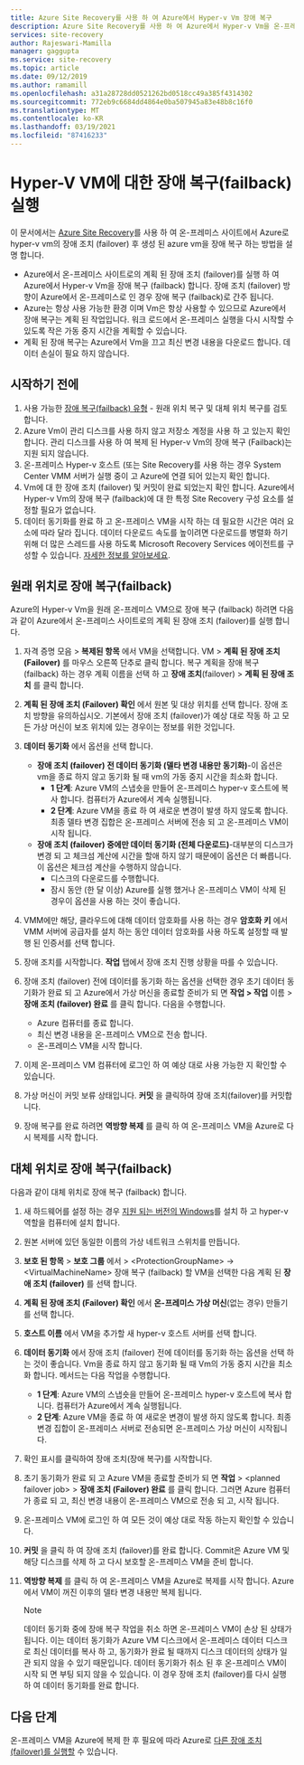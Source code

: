 ```yaml
---
title: Azure Site Recovery를 사용 하 여 Azure에서 Hyper-v Vm 장애 복구
description: Azure Site Recovery를 사용 하 여 Azure에서 Hyper-v Vm을 온-프레미스 사이트로 장애 복구 하는 방법입니다.
services: site-recovery
author: Rajeswari-Mamilla
manager: gaggupta
ms.service: site-recovery
ms.topic: article
ms.date: 09/12/2019
ms.author: ramamill
ms.openlocfilehash: a31a28728dd0521262bd0518cc49a385f4314302
ms.sourcegitcommit: 772eb9c6684dd4864e0ba507945a83e48b8c16f0
ms.translationtype: MT
ms.contentlocale: ko-KR
ms.lasthandoff: 03/19/2021
ms.locfileid: "87416233"
---
```

# <a name="run-a-failback-for-hyper-v-vms"></a>Hyper-V VM에 대한 장애 복구(failback) 실행

이 문서에서는 [Azure Site Recovery](site-recovery-overview.md)를 사용 하 여 온-프레미스 사이트에서 Azure로 hyper-v vm의 장애 조치 (failover) 후 생성 된 azure vm을 장애 복구 하는 방법을 설명 합니다.

- Azure에서 온-프레미스 사이트로의 계획 된 장애 조치 (failover)를 실행 하 여 Azure에서 Hyper-v Vm을 장애 복구 (failback) 합니다. 장애 조치 (failover) 방향이 Azure에서 온-프레미스로 인 경우 장애 복구 (failback)로 간주 됩니다.
- Azure는 항상 사용 가능한 환경 이며 Vm은 항상 사용할 수 있으므로 Azure에서 장애 복구는 계획 된 작업입니다. 워크 로드에서 온-프레미스 실행을 다시 시작할 수 있도록 작은 가동 중지 시간을 계획할 수 있습니다. 
- 계획 된 장애 복구는 Azure에서 Vm을 끄고 최신 변경 내용을 다운로드 합니다. 데이터 손실이 필요 하지 않습니다.

## <a name="before-you-start"></a>시작하기 전에

1. 사용 가능한 [장애 복구(failback) 유형](failover-failback-overview.md#hyper-v-reprotectionfailback) - 원래 위치 복구 및 대체 위치 복구를 검토합니다.
2. Azure Vm이 관리 디스크를 사용 하지 않고 저장소 계정을 사용 하 고 있는지 확인 합니다. 관리 디스크를 사용 하 여 복제 된 Hyper-v Vm의 장애 복구 (Failback)는 지원 되지 않습니다.
3. 온-프레미스 Hyper-v 호스트 (또는 Site Recovery를 사용 하는 경우 System Center VMM 서버가 실행 중이 고 Azure에 연결 되어 있는지 확인 합니다. 
4. Vm에 대 한 장애 조치 (failover) 및 커밋이 완료 되었는지 확인 합니다. Azure에서 Hyper-v Vm의 장애 복구 (failback)에 대 한 특정 Site Recovery 구성 요소를 설정할 필요가 없습니다.
5. 데이터 동기화를 완료 하 고 온-프레미스 VM을 시작 하는 데 필요한 시간은 여러 요소에 따라 달라 집니다. 데이터 다운로드 속도를 높이려면 다운로드를 병렬화 하기 위해 더 많은 스레드를 사용 하도록 Microsoft Recovery Services 에이전트를 구성할 수 있습니다. [자세한 정보를 알아보세요](https://support.microsoft.com/help/3056159/how-to-manage-on-premises-to-azure-protection-network-bandwidth-usage).


## <a name="fail-back-to-the-original-location"></a>원래 위치로 장애 복구(failback)

Azure의 Hyper-v Vm을 원래 온-프레미스 VM으로 장애 복구 (failback) 하려면 다음과 같이 Azure에서 온-프레미스 사이트로의 계획 된 장애 조치 (failover)를 실행 합니다.

1. 자격 증명 모음 > **복제된 항목** 에서 VM을 선택합니다. VM > **계획 된 장애 조치 (Failover)** 를 마우스 오른쪽 단추로 클릭 합니다. 복구 계획을 장애 복구 (failback) 하는 경우 계획 이름을 선택 하 고 **장애 조치**(failover)  >  **계획 된 장애 조치** 를 클릭 합니다.
2. **계획 된 장애 조치 (Failover) 확인** 에서 원본 및 대상 위치를 선택 합니다. 장애 조치 방향을 유의하십시오. 기본에서 장애 조치 (failover)가 예상 대로 작동 하 고 모든 가상 머신이 보조 위치에 있는 경우이는 정보를 위한 것입니다.
3. **데이터 동기화** 에서 옵션을 선택 합니다.
    - **장애 조치 (failover) 전 데이터 동기화 (델타 변경 내용만 동기화)**-이 옵션은 vm을 종료 하지 않고 동기화 될 때 vm의 가동 중지 시간을 최소화 합니다.
        - **1 단계**: Azure VM의 스냅숏을 만들어 온-프레미스 hyper-v 호스트에 복사 합니다. 컴퓨터가 Azure에서 계속 실행됩니다.
        - **2 단계**: Azure VM을 종료 하 여 새로운 변경이 발생 하지 않도록 합니다. 최종 델타 변경 집합은 온-프레미스 서버에 전송 되 고 온-프레미스 VM이 시작 됩니다.
    - **장애 조치 (failover) 중에만 데이터 동기화 (전체 다운로드)**-대부분의 디스크가 변경 되 고 체크섬 계산에 시간을 할애 하지 않기 때문에이 옵션은 더 빠릅니다. 이 옵션은 체크섬 계산을 수행하지 않습니다.
        - 디스크의 다운로드를 수행합니다. 
        - 잠시 동안 (한 달 이상) Azure를 실행 했거나 온-프레미스 VM이 삭제 된 경우이 옵션을 사용 하는 것이 좋습니다.

4. VMM에만 해당, 클라우드에 대해 데이터 암호화를 사용 하는 경우 **암호화 키** 에서 VMM 서버에 공급자를 설치 하는 동안 데이터 암호화를 사용 하도록 설정할 때 발행 된 인증서를 선택 합니다.
5. 장애 조치를 시작합니다. **작업** 탭에서 장애 조치 진행 상황을 따를 수 있습니다.
6. 장애 조치 (failover) 전에 데이터를 동기화 하는 옵션을 선택한 경우 초기 데이터 동기화가 완료 되 고 Azure에서 가상 머신을 종료할 준비가 되 면 **작업 > 작업** 이름 > **장애 조치 (failover) 완료** 를 클릭 합니다. 다음을 수행합니다.
    - Azure 컴퓨터를 종료 합니다.
    - 최신 변경 내용을 온-프레미스 VM으로 전송 합니다.
    - 온-프레미스 VM을 시작 합니다.
7. 이제 온-프레미스 VM 컴퓨터에 로그인 하 여 예상 대로 사용 가능한 지 확인할 수 있습니다.
8. 가상 머신이 커밋 보류 상태입니다. **커밋** 을 클릭하여 장애 조치(failover)를 커밋합니다.
9. 장애 복구를 완료 하려면 **역방향 복제** 를 클릭 하 여 온-프레미스 VM을 Azure로 다시 복제를 시작 합니다.



## <a name="fail-back-to-an-alternate-location"></a>대체 위치로 장애 복구(failback) 

다음과 같이 대체 위치로 장애 복구 (failback) 합니다.

1. 새 하드웨어를 설정 하는 경우 [지원 되는 버전의 Windows](hyper-v-azure-support-matrix.md#replicated-vms)를 설치 하 고 hyper-v 역할을 컴퓨터에 설치 합니다.
2. 원본 서버에 있던 동일한 이름의 가상 네트워크 스위치를 만듭니다.
3. **보호 된 항목**  >  **보호 그룹** 에서  >  \<ProtectionGroupName>  ->  \<VirtualMachineName> 장애 복구 (failback) 할 VM을 선택한 다음 계획 된 **장애 조치 (failover)** 를 선택 합니다.
4. **계획 된 장애 조치 (Failover) 확인** 에서 **온-프레미스 가상 머신**(없는 경우) 만들기를 선택 합니다.
5. **호스트 이름** 에서 VM을 추가할 새 hyper-v 호스트 서버를 선택 합니다.
6. **데이터 동기화** 에서 장애 조치 (failover) 전에 데이터를 동기화 하는 옵션을 선택 하는 것이 좋습니다. Vm을 종료 하지 않고 동기화 될 때 Vm의 가동 중지 시간을 최소화 합니다. 메서드는 다음 작업을 수행합니다.
    - **1 단계**: Azure VM의 스냅숏을 만들어 온-프레미스 hyper-v 호스트에 복사 합니다. 컴퓨터가 Azure에서 계속 실행됩니다.
    - **2 단계**: Azure VM을 종료 하 여 새로운 변경이 발생 하지 않도록 합니다. 최종 변경 집합이 온-프레미스 서버로 전송되면 온-프레미스 가상 머신이 시작됩니다.
    
7. 확인 표시를 클릭하여 장애 조치(장애 복구)를 시작합니다.
8. 초기 동기화가 완료 되 고 Azure VM을 종료할 준비가 되 면 **작업**  >  \<planned failover job>  >  **장애 조치 (Failover) 완료** 를 클릭 합니다. 그러면 Azure 컴퓨터가 종료 되 고, 최신 변경 내용이 온-프레미스 VM으로 전송 되 고, 시작 됩니다.
9. 온-프레미스 VM에 로그인 하 여 모든 것이 예상 대로 작동 하는지 확인할 수 있습니다.
10. **커밋** 을 클릭 하 여 장애 조치 (failover)를 완료 합니다. Commit은 Azure VM 및 해당 디스크를 삭제 하 고 다시 보호할 온-프레미스 VM을 준비 합니다.
10. **역방향 복제** 를 클릭 하 여 온-프레미스 VM을 Azure로 복제를 시작 합니다. Azure에서 VM이 꺼진 이후의 델타 변경 내용만 복제 됩니다.

    > [!NOTE]
    > 데이터 동기화 중에 장애 복구 작업을 취소 하면 온-프레미스 VM이 손상 된 상태가 됩니다. 이는 데이터 동기화가 Azure VM 디스크에서 온-프레미스 데이터 디스크로 최신 데이터를 복사 하 고, 동기화가 완료 될 때까지 디스크 데이터의 상태가 일관 되지 않을 수 있기 때문입니다. 데이터 동기화가 취소 된 후 온-프레미스 VM이 시작 되 면 부팅 되지 않을 수 있습니다. 이 경우 장애 조치 (failover)를 다시 실행 하 여 데이터 동기화를 완료 합니다.


## <a name="next-steps"></a>다음 단계
온-프레미스 VM을 Azure에 복제 한 후 필요에 따라 Azure로 [다른 장애 조치 (failover)를 실행할](site-recovery-failover.md) 수 있습니다.
